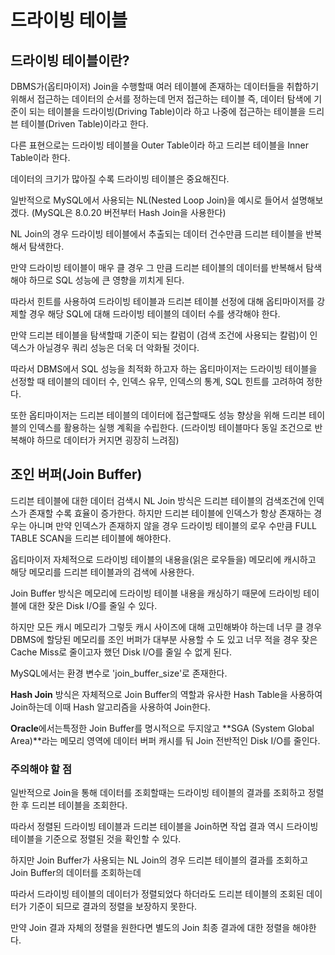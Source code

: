 # 드라이빙 테이블



## 드라이빙 테이블이란?

DBMS가(옵티마이저) Join을 수행할때 여러 테이블에 존재하는 데이터들을 취합하기 위해서 접근하는 데이터의 순서를 정하는데 먼저 접근하는 테이블 즉, 데이터 탐색에 기준이 되는 테이블을 드라이빙(Driving Table)이라 하고 나중에 접근하는 테이블을 드리븐 테이블(Driven Table)이라고 한다.



다른 표현으로는 드라이빙 테이블을 Outer Table이라 하고 드리븐 테이블을 Inner Table이라 한다.



데이터의 크기가 많아질 수록 드라이빙 테이블은 중요해진다. 

일반적으로 MySQL에서 사용되는 NL(Nested Loop Join)을 예시로 들어서 설명해보겠다. (MySQL은 8.0.20 버전부터 Hash Join을 사용한다) 



NL Join의 경우 드라이빙 테이블에서 추출되는 데이터 건수만큼 드리븐 테이블을 반복해서 탐색한다.

만약 드라이빙 테이블이 매우 클 경우 그 만큼 드리븐 테이블의 데이터를 반복해서 탐색해야 하므로 SQL 성능에 큰 영향을 끼치게 된다.

따라서 힌트를 사용하여 드라이빙 테이블과 드리븐 테이블 선정에 대해 옵티마이저를 강제할 경우 해당 SQL에 대해 드라이빙 테이블의 데이터 수를 생각해야 한다.

만약 드리븐 테이블을 탐색할때 기준이 되는 칼럼이 (검색 조건에 사용되는 칼럼)이 인덱스가 아닐경우  쿼리 성능은 더욱 더  악화될 것이다. 



따라서 DBMS에서 SQL 성능을 최적화 하고자 하는 옵티마이저는 드라이빙 테이블을 선정할 때 테이블의 데이터 수, 인덱스 유무, 인덱스의 통계, SQL 힌트를 고려하여 정한다.

또한 옵티마이저는 드리븐 테이블의 데이터에 접근할때도 성능 향상을 위해 드리븐 테이블의 인덱스를 활용하는 실행 계획을 수립한다.  (드라이빙 테이블마다 동일 조건으로 반복해야 하므로 데이터가 커지면 굉장히 느려짐)



## 조인 버퍼(Join Buffer)



드리븐 테이블에 대한 데이터 검색시 NL Join 방식은 드리븐 테이블의 검색조건에 인덱스가 존재할 수록 효율이 증가한다. 하지만 드리븐 테이블에 인덱스가 항상 존재하는 경우는 아니며 만약 인덱스가 존재하지 않을 경우 드라이빙 테이블의 로우 수만큼 FULL TABLE SCAN을 드리븐 테이블에 해야한다. 



옵티마이저 자체적으로 드라이빙 테이블의 내용을(읽은 로우들을) 메모리에 캐시하고 해당 메모리를 드리븐 테이블과의 검색에 사용한다.

Join Buffer 방식은 메모리에 드라이빙 테이블 내용을 캐싱하기 때문에 드라이빙 테이블에 대한 잦은 Disk I/O를 줄일 수 있다.



하지만 모든 캐시 메모리가 그렇듯 캐시 사이즈에 대해 고민해봐야 하는데 너무 클 경우 DBMS에 할당된 메모리를 조인 버퍼가 대부분 사용할 수 도 있고 너무 적을 경우 잦은 Cache Miss로 줄이고자 했던 Disk  I/O를 줄일 수 없게 된다.



MySQL에서는 환경 변수로 'join_buffer_size'로 존재한다.

**Hash Join** 방식은 자체적으로 Join Buffer의 역할과 유사한 Hash Table을 사용하여 Join하는데 이때 Hash 알고리즘을 사용하여 Join한다.

**Oracle**에서는특정한 Join Buffer를 명시적으로 두지않고  **SGA (System Global Area)**라는 메모리 영역에 데이터 버퍼 캐시를 둬 Join 전반적인 Disk I/O를 줄인다.



### 주의해야 할 점

일반적으로 Join을 통해 데이터를 조회할때는 드라이빙 테이블의 결과를 조회하고 정렬한 후 드리븐 테이블을 조회한다.

따라서 정렬된 드라이빙 테이블과 드리븐 테이블을 Join하면 작업 결과 역시 드라이빙 테이블을 기준으로 정렬된 것을 확인할 수 있다.

하지만 Join Buffer가 사용되는 NL Join의 경우 드리븐 테이블의 결과를 조회하고 Join Buffer의 데이터를 조회하는데 

따라서 드라이빙 테이블의 데이터가 정렬되었다 하더라도 드리븐 테이블의 조회된 데이터가 기준이 되므로 결과의 정렬을 보장하지 못한다.

만약 Join 결과 자체의 정렬을 원한다면 별도의 Join 최종 결과에 대한 정렬을 해야한다.





